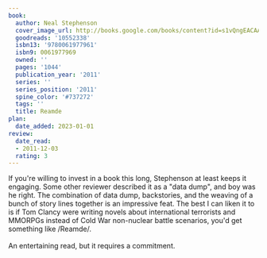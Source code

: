 ```yaml
---
book:
  author: Neal Stephenson
  cover_image_url: http://books.google.com/books/content?id=s1vQngEACAAJ&printsec=frontcover&img=1&zoom=1&source=gbs_api
  goodreads: '10552338'
  isbn13: '9780061977961'
  isbn9: 0061977969
  owned: ''
  pages: '1044'
  publication_year: '2011'
  series: ''
  series_position: '2011'
  spine_color: '#737272'
  tags: ''
  title: Reamde
plan:
  date_added: 2023-01-01
review:
  date_read:
  - 2011-12-03
  rating: 3
---
```


If you're willing to invest in a book this long, Stephenson at least keeps it engaging.  Some other reviewer described it as a "data dump", and boy was he right. The combination of data dump, backstories, and the weaving of a bunch of story lines together is an impressive feat.  The best I can liken it to is if Tom Clancy were writing novels about international terrorists and MMORPGs instead of Cold War non-nuclear battle scenarios, you'd get something like /Reamde/.<br/><br/>An entertaining read, but it requires a commitment.
